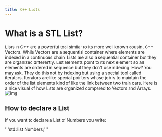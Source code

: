 ```yaml
---
title: C++ Lists
---
```


# What is a STL List?

Lists in C++ are a powerful tool similar to its more well known cousin, C++ Vectors. While Vectors are a sequential container 
where elements are indexed in a continuous chain, Lists are also a sequential container but they are organized differently. 
List elements point to its next element so all elements are ordered in sequence but they don't use indexing. 
How? You may ask. They do this not by indexing but using a special tool called iterators. Iterators are like special pointers
whose job is to maintain the order of the list elements kind of like the link between two train cars. Here is a nice visual 
of how Lists are organized compared to Vectors and Arrays. 
![img](https://imgur.com/SiU8uTe.png)


## How to declare a List
If you want to declare a List of Numbers you write:

'''std::list<int> Numbers;''' 
